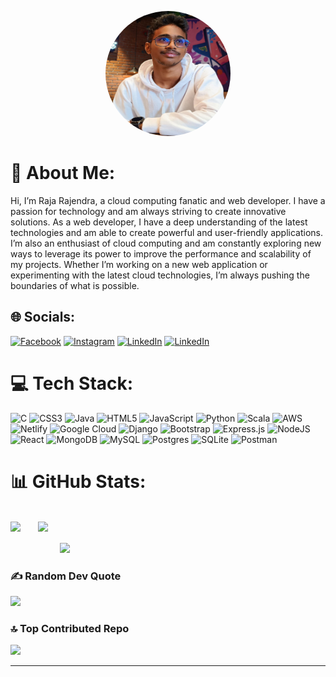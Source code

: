 <p align="center">
    <img src="my.jpg" alt="Profile Picture" width="200" height="200" style="border-radius: 50%;" />
</p>
<h1 id="about-me">💫 About Me:</h1>
<p>Hi, I’m Raja Rajendra, a cloud computing fanatic and web developer. I
    have a passion for technology and am always striving to create
    innovative solutions. As a web developer, I have a deep understanding of
    the latest technologies and am able to create powerful and user-friendly
    applications. I’m also an enthusiast of cloud computing and am
    constantly exploring new ways to leverage its power to improve the
    performance and scalability of my projects. Whether I’m working on a new
    web application or experimenting with the latest cloud technologies, I’m
    always pushing the boundaries of what is possible.</p>
<h2 id="socials">🌐 Socials:</h2>
<p><a href="https://facebook.com/rajarajendra925"><img
            src="https://img.shields.io/badge/Facebook-%231877F2.svg?logo=Facebook&amp;logoColor=white"
            alt="Facebook" /></a> <a href="https://instagram.com/raja_.rajendra_"><img
            src="https://img.shields.io/badge/Instagram-%23E4405F.svg?logo=Instagram&amp;logoColor=white"
            alt="Instagram" /></a> <a href="https://linkedin.com/in/rajarajendra"><img
            src="https://img.shields.io/badge/LinkedIn-%230077B5.svg?logo=linkedin&amp;logoColor=white"
            alt="LinkedIn" /></a>
            </a>  <a href="https://rajarajendra.netlify.app/"><img
            src="https://img.shields.io/badge/Portfolio-0A0A0A.svg?logo=dev.to&amp;logoColor=white"
            alt="LinkedIn" /></a>
           
            
</p>
<h1 id="tech-stack">💻 Tech Stack:</h1>
<p><img src="https://img.shields.io/badge/c-%2300599C.svg?style=plastic&amp;logo=c&amp;logoColor=white" alt="C" /> <img
        src="https://img.shields.io/badge/css3-%231572B6.svg?style=plastic&amp;logo=css3&amp;logoColor=white"
        alt="CSS3" /> <img
        src="https://img.shields.io/badge/java-%23ED8B00.svg?style=plastic&amp;logo=java&amp;logoColor=white"
        alt="Java" /> <img
        src="https://img.shields.io/badge/html5-%23E34F26.svg?style=plastic&amp;logo=html5&amp;logoColor=white"
        alt="HTML5" /> <img
        src="https://img.shields.io/badge/javascript-%23323330.svg?style=plastic&amp;logo=javascript&amp;logoColor=%23F7DF1E"
        alt="JavaScript" /> <img
        src="https://img.shields.io/badge/python-3670A0?style=plastic&amp;logo=python&amp;logoColor=ffdd54"
        alt="Python" /> <img
        src="https://img.shields.io/badge/scala-%23DC322F.svg?style=plastic&amp;logo=scala&amp;logoColor=white"
        alt="Scala" /> <img
        src="https://img.shields.io/badge/AWS-%23FF9900.svg?style=plastic&amp;logo=amazon-aws&amp;logoColor=white"
        alt="AWS" /> <img
        src="https://img.shields.io/badge/netlify-%23000000.svg?style=plastic&amp;logo=netlify&amp;logoColor=#00C7B7"
        alt="Netlify" /> <img
        src="https://img.shields.io/badge/Google%20Cloud-%234285F4.svg?style=plastic&amp;logo=google-cloud&amp;logoColor=white"
        alt="Google Cloud" /> <img
        src="https://img.shields.io/badge/django-%23092E20.svg?style=plastic&amp;logo=django&amp;logoColor=white"
        alt="Django" /> <img
        src="https://img.shields.io/badge/bootstrap-%23563D7C.svg?style=plastic&amp;logo=bootstrap&amp;logoColor=white"
        alt="Bootstrap" /> <img
        src="https://img.shields.io/badge/express.js-%23404d59.svg?style=plastic&amp;logo=express&amp;logoColor=%2361DAFB"
        alt="Express.js" /> <img
        src="https://img.shields.io/badge/node.js-6DA55F?style=plastic&amp;logo=node.js&amp;logoColor=white"
        alt="NodeJS" /> <img
        src="https://img.shields.io/badge/react-%2320232a.svg?style=plastic&amp;logo=react&amp;logoColor=%2361DAFB"
        alt="React" /> <img
        src="https://img.shields.io/badge/MongoDB-%234ea94b.svg?style=plastic&amp;logo=mongodb&amp;logoColor=white"
        alt="MongoDB" /> <img
        src="https://img.shields.io/badge/mysql-%2300f.svg?style=plastic&amp;logo=mysql&amp;logoColor=white"
        alt="MySQL" /> <img
        src="https://img.shields.io/badge/postgres-%23316192.svg?style=plastic&amp;logo=postgresql&amp;logoColor=white"
        alt="Postgres" /> <img
        src="https://img.shields.io/badge/sqlite-%2307405e.svg?style=plastic&amp;logo=sqlite&amp;logoColor=white"
        alt="SQLite" /> <img
        src="https://img.shields.io/badge/Postman-FF6C37?style=plastic&amp;logo=postman&amp;logoColor=white"
        alt="Postman" />
    <br>
    <h1>📊 GitHub Stats:</h1>
    <br>
    <div style="display: flex;">
        <img
            src="https://github-readme-stats.vercel.app/api?username=Raja-25&theme=dark&hide_border=false&include_all_commits=false&count_private=false" />
            &nbsp;&nbsp;&nbsp; &nbsp;&nbsp;&nbsp;
        <img
            src="https://github-readme-stats.vercel.app/api/top-langs/?username=Raja-25&theme=dark&hide_border=false&include_all_commits=false&count_private=false&layout=compact" />
    </div>
    <br />
    &nbsp;&nbsp;&nbsp; &nbsp;&nbsp;&nbsp; &nbsp;&nbsp;&nbsp; &nbsp;&nbsp;&nbsp; &nbsp;&nbsp;&nbsp;
    <img src="https://github-readme-streak-stats.herokuapp.com/?user=Raja-25&theme=dark&hide_border=false" /><br />
    
<h3 id="random-dev-quote">✍️ Random Dev Quote</h3>
<p><img src="https://quotes-github-readme.vercel.app/api?type=horizontal&amp;theme=radical" /></p>
<h3 id="top-contributed-repo">🔝 Top Contributed Repo</h3>
<p><img
        src="https://github-contributor-stats.vercel.app/api?username=Raja-25&amp;limit=5&amp;theme=dark&amp;combine_all_yearly_contributions=true" />
</p>
<hr />
<p><a href="https://visitcount.itsvg.in">

